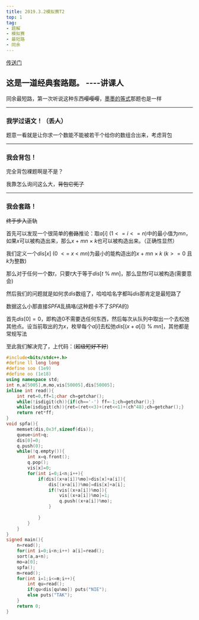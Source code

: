 ```yaml
---
title: 2019.3.2模拟赛T2
top: 1
tag: 
- 题解
- 模拟赛
- 最短路
- 同余
---
```

[传送门](https://www.luogu.org/problemnew/show/U64334)

## 这是一道经典套路题。 ----讲课人
同余最短路，第一次听说这种东西~~嘤嘤嘤~~，[墨墨的等式](https://www.luogu.org/problemnew/show/P2371)那题也是一样

------------

### 我学过语文！（~~丢人~~）
题意一看就是让你求一个数能不能被若干个给你的数组合出来，考虑背包

------------
### 我会背包！
完全背包裸题啊是不是？

我靠怎么询问这么大，~~背包它死了~~

------------
### 我会套路！
~~终于步入正轨~~

首先可以发现一个很简单的~~套路~~推论：取$a[i]$ $(1<=i<=n)$中的最小值为$mn$，如果$x$可以被构造出来，那么$x$ $+$ $mn$ $\times$ $k$也可以被构造出来。（正确性显然）

我们定义一个$dis[x]$ ($0$ $<=$ $x$ $<$ $mn$)为最小的能构造出的$x$ $+$ $mn$ $\times$ $k$ ($k>=0$ 且 $k$为整数)

那么对于任何一个数$t$，只要$t$大于等于$dis[t$ $\%$ $mn]$，那么显然$t$可以被构造$($需要意会$)$

然后我们的问题就是如何求$dis$数组了，哈哈哈名字都叫$dis$那肯定是最短路了

数据这么小那直接$SPFA$乱搞咯$($这种题卡不了$SPFA$的$)$

首先$dis[0]=0$，即构造$0$不需要选任何东西，然后每次从队列中取出一个去松弛其他点。设当前取出的为$x$，枚举每个$a[i]$去松弛$dis[(x+a[i])$ $\%$ $mn]$，其他都是常规写法


至此我们解决完了，上代码：$($~~超级短好不好~~$)$
```cpp
#include<bits/stdc++.h>
#define ll long long
#define soo (1e9)
#define oo (1e18)
using namespace std;
int n,a[5005],m,mo,vis[50005],dis[50005];
inline int read(){
    int ret=0,ff=1;char ch=getchar();
    while(!isdigit(ch)){if(ch=='-') ff=-1;ch=getchar();}
    while(isdigit(ch)){ret=(ret<<3)+(ret<<1)+(ch^48);ch=getchar();}
    return ret*ff;
}
void spfa(){
    memset(dis,0x3f,sizeof(dis));
    queue<int>q;
    dis[0]=0;
    q.push(0);
    while(!q.empty()){
        int x=q.front();
        q.pop();
        vis[x]=0;
        for(int i=0;i<n;i++){
            if(dis[(x+a[i])%mo]>dis[x]+a[i]){
                dis[(x+a[i])%mo]=dis[x]+a[i];
                if(!vis[(x+a[i])%mo]){
                    vis[(x+a[i])%mo]=1;
                    q.push((x+a[i])%mo);
                }
            
            }
        }
    }
}
signed main(){
    n=read();
    for(int i=0;i<n;i++) a[i]=read();
    sort(a,a+n);
    mo=a[0];
    spfa();
    m=read();
    for(int i=1;i<=m;i++){
        int qu=read();
        if(qu<dis[qu%mo]) puts("NIE");
        else puts("TAK");
    }
    return 0;
}
```